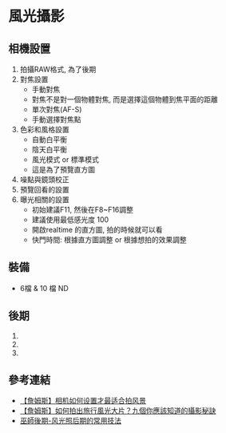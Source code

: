 # 風光攝影



## 相機設置

1. 拍攝RAW格式, 為了後期
2. 對焦設置
    - 手動對焦
    - 對焦不是對一個物體對焦, 而是選擇這個物體到焦平面的距離
    - 單次對焦(AF-S)
    - 手動選擇對焦點
3. 色彩和風格設置
    - 自動白平衡
    - 陰天白平衡
    - 風光模式 or 標準模式
    - 這是為了預覽直方圖
4. 噪點與鏡頭校正
5. 預覽回看的設置
6. 曝光相關的設置
    - 初始建議F11, 然後在F8~F16調整
    - 建議使用最低感光度 100
    - 開啟realtime 的直方圖, 拍的時候就可以看
    - 快門時間: 根據直方圖調整 or 根據想拍的效果調整


## 裝備

- 6檔 & 10 檔 ND

## 後期

1. 
2. 
3. 


## 參考連結

- [【詹姆斯】相机如何设置才最适合拍风景](https://www.youtube.com/watch?v=_dIih-Badkc)
- [【詹姆斯】如何拍出旅行風光大片？九個你應該知道的攝影秘訣](https://www.youtube.com/watch?v=3h_4LaDz8lc)
- [巫師後期-风光照后期的常用技法](https://www.youtube.com/watch?v=J3BF6sTnQYw)


